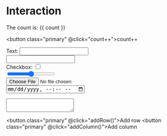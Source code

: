 # Interaction

The count is: {{ count }}

<button class="primary" @click="count++">count++</button>

<label>Text: </label>
<input type="text"></input>
<br>
<input type="number"></input>
<br>
<label>Checkbox: </label>
<input type="checkbox"></input>
<br>
<input type="range"></input>
<br>
<input type="file"></input>
<br>
<input type="datetime-local"></input>
<br>
<textarea></textarea>

<button class="primary" @click="addRow()">Add row</button>
<button class="primary" @click="addColumn()">Add column</button>

<DataTable class="display" :columns="columns" :data="data"></DataTable>

<script setup>

import { ref, reactive } from 'vue'

const count = ref(0)
const columns = reactive([{ title: 'Column' }])
const data = reactive([])

import DataTable from 'datatables.net-vue3';
import DataTablesCore from 'datatables.net-dt';
 
DataTable.use(DataTablesCore);

function addRow() {
	let row = []

	let numColumns = columns.length

	for (var i = 0; i < numColumns; i++) {
		row.push(i)
	}

	data.push(row)
}

function addColumn() {
	let column = { title: "Column" }
	columns.push(column)
}

</script>